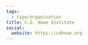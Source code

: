 ```yaml
---
tags:
  - type/organization
title: C.D. Howe Institute
social:
  website: https://cdhowe.org
---
```

